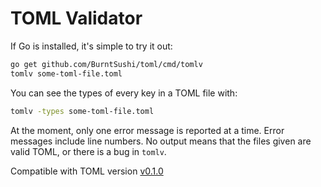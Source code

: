 # TOML Validator

If Go is installed, it's simple to try it out:

```bash
go get github.com/BurntSushi/toml/cmd/tomlv
tomlv some-toml-file.toml
```

You can see the types of every key in a TOML file with:

```bash
tomlv -types some-toml-file.toml
```

At the moment, only one error message is reported at a time. Error messages
include line numbers. No output means that the files given are valid TOML, or
there is a bug in `tomlv`.

Compatible with TOML version
[v0.1.0](https://github.com/mojombo/toml/blob/master/versions/toml-v0.1.0.md)
